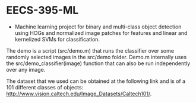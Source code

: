 # EECS-395-ML

* Machine learning project for binary and multi-class object detection using HOGs and normalized image patches for features and linear and kernelized SVMs for classification.

The demo is a script (src/demo.m) that runs the classifier over some randomly selected images in the src/demo folder.
Demo.m internally uses the src/demo_classifier(image) function  that can also be run independently over any image.

The dataset that we used can be obtained at the following link and is of a 101 different classes of objects: http://www.vision.caltech.edu/Image_Datasets/Caltech101/.
